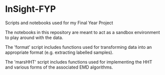 # InSight-FYP
Scripts and notebooks used for my Final Year Project 


The notebooks in this repository are meant to act as a sandbox environment to play around with the data. 

The 'format' script includes functions used for transforming data into an appropriate format (e.g. extracting labelled samples).

The 'marsHHT' script includes functions used for implementing the HHT and various forms of the associated EMD algorithms.
